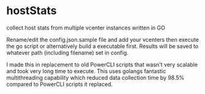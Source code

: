 # hostStats
collect host stats from multiple vcenter instances written in GO

Rename/edit the config.json.sample file and add your vcenters then execute the go script or alternatively build a executable first. Results will be saved to whatever path (including filename) set in config.


I made this in replacement to old PowerCLI scripts that wasn't very scalable and took very long time to execute. This uses golangs fantastic multithreading capability which reduced data collection time by 98.5% compared to PowerCLI scripts it replaced.
